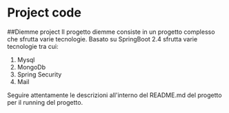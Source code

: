 # Project code
##Diemme project
Il progetto diemme consiste in un progetto complesso che sfrutta varie tecnologie.
Basato su SpringBoot 2.4 sfrutta varie tecnologie tra cui:
1. Mysql
2. MongoDb
3. Spring Security
4. Mail

Seguire attentamente le descrizioni all'interno del README.md del progetto per il running del progetto.